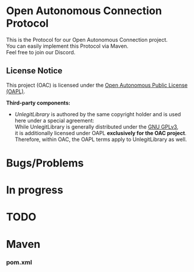 # Open Autonomous Connection Protocol

This is the Protocol for our Open Autonomous Connection project.<br />
You can easily implement this Protocol via Maven.<br />
Feel free to join our Discord.
<br />

## License Notice

This project (OAC) is licensed under the [Open Autonomous Public License (OAPL)](https://repo.open-autonomous-connection.org/open-autonomous-connection/OAPL/).

**Third-party components:**
- *UnlegitLibrary* is authored by the same copyright holder and is used here under a special agreement:  
  While UnlegitLibrary is generally distributed under the [GNU GPLv3](https://repo.unlegitdqrk.dev/UnlegitDqrk/unlegitlibrary/src/branch/master/LICENSE),  
  it is additionally licensed under OAPL **exclusively for the OAC project**.  
  Therefore, within OAC, the OAPL terms apply to UnlegitLibrary as well.

# Bugs/Problems
# In progress
# TODO

# Maven
### pom.xml
